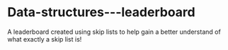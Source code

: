 # Data-structures---leaderboard
A leaderboard created using skip lists to help gain a better understand of what exactly a skip list is!
